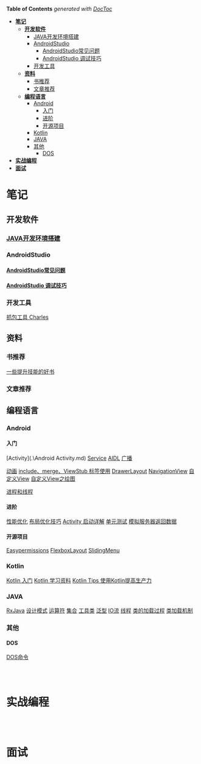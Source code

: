 <!-- START doctoc generated TOC please keep comment here to allow auto update -->
<!-- DON'T EDIT THIS SECTION, INSTEAD RE-RUN doctoc TO UPDATE -->
**Table of Contents**  *generated with [DocToc](https://github.com/thlorenz/doctoc)*

- [**笔记**](#%E7%AC%94%E8%AE%B0)
  - [**开发软件**](#%E5%BC%80%E5%8F%91%E8%BD%AF%E4%BB%B6)
    - [JAVA开发环境搭建](#java%E5%BC%80%E5%8F%91%E7%8E%AF%E5%A2%83%E6%90%AD%E5%BB%BA)
    - [AndroidStudio](#androidstudio)
      - [AndroidStudio常见问题](#androidstudio%E5%B8%B8%E8%A7%81%E9%97%AE%E9%A2%98)
      - [AndroidStudio 调试技巧](#androidstudio-%E8%B0%83%E8%AF%95%E6%8A%80%E5%B7%A7)
    - [开发工具](#%E5%BC%80%E5%8F%91%E5%B7%A5%E5%85%B7)
  - [**资料**](#%E8%B5%84%E6%96%99)
    - [书推荐](#%E4%B9%A6%E6%8E%A8%E8%8D%90)
    - [文章推荐](#%E6%96%87%E7%AB%A0%E6%8E%A8%E8%8D%90)
  - [**编程语言**](#%E7%BC%96%E7%A8%8B%E8%AF%AD%E8%A8%80)
    - [Android](#android)
      - [入门](#%E5%85%A5%E9%97%A8)
      - [进阶](#%E8%BF%9B%E9%98%B6)
      - [开源项目](#%E5%BC%80%E6%BA%90%E9%A1%B9%E7%9B%AE)
    - [Kotlin](#kotlin)
    - [JAVA](#java)
    - [其他](#%E5%85%B6%E4%BB%96)
      - [DOS](#dos)
- [**实战编程**](#%E5%AE%9E%E6%88%98%E7%BC%96%E7%A8%8B)
- [**面试**](#%E9%9D%A2%E8%AF%95)

<!-- END doctoc generated TOC please keep comment here to allow auto update -->



# **笔记**

## **开发软件**

### [JAVA开发环境搭建](http://blog.csdn.net/moira33/article/details/78543424)

### AndroidStudio

#### [AndroidStudio常见问题](http://blog.csdn.net/moira33/article/details/78545698)
#### [AndroidStudio 调试技巧](http://blog.csdn.net/moira33/article/details/79150007)
### 开发工具

[抓包工具 Charles](http://blog.csdn.net/moira33/article/details/79080449)

## **资料**

### 书推荐
[一些提升技能的好书](http://blog.csdn.net/moira33/article/details/78598568)
### 文章推荐

## **编程语言**
### Android
#### 入门
[Activity](.\Android Activity.md)
[Service](http://blog.csdn.net/moira33/article/details/79167187)
[AIDL](http://blog.csdn.net/moira33/article/details/78924305)
[广播](http://blog.csdn.net/moira33/article/details/79177504)

[动画](http://blog.csdn.net/moira33/article/details/78862326)
[include、merge、ViewStub 标签使用](http://blog.csdn.net/moira33/article/details/78897635)
[DrawerLayout](http://blog.csdn.net/moira33/article/details/78926452)
[NavigationView](http://blog.csdn.net/moira33/article/details/78927697)
[自定义View](http://blog.csdn.net/moira33/article/details/79017920)
[自定义View之绘图](http://blog.csdn.net/moira33/article/details/79111343)

[进程和线程](http://blog.csdn.net/moira33/article/details/79156481)

#### 进阶
[性能优化](http://blog.csdn.net/moira33/article/details/78598619)
[布局优化技巧](http://blog.csdn.net/moira33/article/details/78897720)
[Activity 启动详解](http://blog.csdn.net/moira33/article/details/79039430)
[单元测试](http://blog.csdn.net/moira33/article/details/79077668)
[模拟服务器返回数据](http://blog.csdn.net/moira33/article/details/79079856)

#### 开源项目
[Easypermissions](http://blog.csdn.net/moira33/article/details/78927242)
[FlexboxLayout](http://blog.csdn.net/moira33/article/details/78934298)
[SlidingMenu](http://blog.csdn.net/moira33/article/details/78926672)

### Kotlin
[Kotlin 入门](http://blog.csdn.net/moira33/article/details/79240822)
[Kotlin 学习资料](http://blog.csdn.net/moira33/article/details/79240844)
[Kotlin Tips 使用Kotlin提高生产力](http://blog.csdn.net/moira33/article/details/79240881)


### JAVA
[RxJava](http://blog.csdn.net/moira33/article/details/78938260)
[设计模式](http://blog.csdn.net/moira33/article/details/78894677)
[运算符](http://blog.csdn.net/moira33/article/details/78894646)
[集合](http://blog.csdn.net/moira33/article/details/78872355)
[工具类](http://blog.csdn.net/moira33/article/details/79066314)
[泛型](http://blog.csdn.net/moira33/article/details/78882578)
[IO流](http://blog.csdn.net/moira33/article/details/78882855)
[线程](http://blog.csdn.net/moira33/article/details/78894952)
[类的加载过程](http://blog.csdn.net/moira33/article/details/78598589)
[类加载机制](http://blog.csdn.net/moira33/article/details/78598591)
### 其他
#### DOS
[ DOS命令](http://blog.csdn.net/moira33/article/details/78533060)

<br><br>
# **实战编程**
<br><br>
# **面试**

